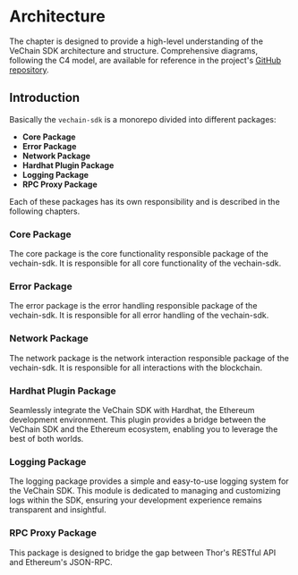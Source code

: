 # Architecture

The chapter is designed to provide a high-level understanding of the VeChain SDK architecture and structure. 
Comprehensive diagrams, following the C4 model, are available for reference in the project's [GitHub repository](https://github.com/vechain/vechain-sdk-js/tree/main/docs/diagrams/architecture).

## Introduction

Basically the `vechain-sdk` is a monorepo divided into different packages:

- **Core Package**
- **Error Package**
- **Network Package**
- **Hardhat Plugin Package**
- **Logging Package**
- **RPC Proxy Package**


Each of these packages has its own responsibility and is described in the following chapters.

### Core Package
The core package is the core functionality responsible package of the vechain-sdk.
It is responsible for all core functionality of the vechain-sdk.

### Error Package
The error package is the error handling responsible package of the vechain-sdk.
It is responsible for all error handling of the vechain-sdk.

### Network Package
The network package is the network interaction responsible package of the vechain-sdk.
It is responsible for all interactions with the blockchain.

### Hardhat Plugin Package
Seamlessly integrate the VeChain SDK with Hardhat, the Ethereum development environment. 
This plugin provides a bridge between the VeChain SDK and the Ethereum ecosystem, enabling you to leverage the best of both worlds.

### Logging Package
The logging package provides a simple and easy-to-use logging system for the VeChain SDK. 
This module is dedicated to managing and customizing logs within the SDK, ensuring your development experience remains transparent and insightful.

### RPC Proxy Package
This package is designed to bridge the gap between Thor's RESTful API and Ethereum's JSON-RPC.